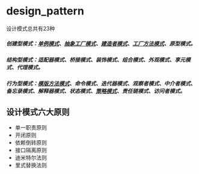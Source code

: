# design_pattern
设计模式总共有23种
##### 创建型模式：[单例模式](https://github.com/fjnuwm/design_pattern/tree/master/singleton)、[抽象工厂模式](https://github.com/fjnuwm/design_pattern/tree/master/abstract-factory "抽象工厂模式")、[建造者模式](https://github.com/fjnuwm/design_pattern/tree/master/builder)、[工厂方法模式](https://github.com/fjnuwm/design_pattern/tree/master/factory)、原型模式。
##### 结构型模式：适配器模式、桥接模式、装饰模式、组合模式、外观模式、享元模式、代理模式。
##### 行为型模式：[模版方法模式](https://github.com/fjnuwm/design_pattern/tree/master/template-method)、命令模式、迭代器模式、观察者模式、中介者模式、备忘录模式、解释器模式、状态模式、[策略模式](https://github.com/fjnuwm/design_pattern/tree/master/strategy)、责任链模式、访问者模式。

## 设计模式六大原则
- 单一职责原则
- 开闭原则
- 依赖倒转原则
- 接口隔离原则
- 迪米特尔法则
- 里式替换法则
